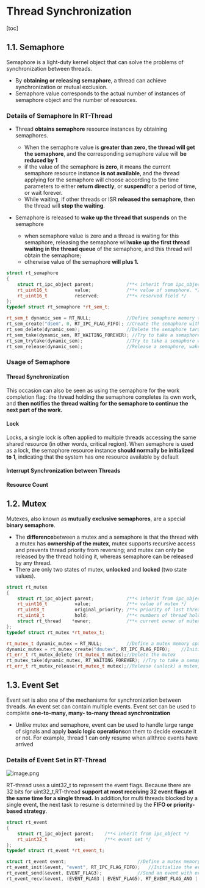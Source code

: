 # Thread Synchronization

[toc]

## 1.1. Semaphore

Semaphore is a light-duty kernel object that can solve the problems of synchronization between threads.

* By **obtaining or releasing semaphore**, a thread can achieve synchronization or mutual exclusion.
* Semaphore value corresponds to the actual number of instances of semaphore object and the number of resources.

### Details of Semaphore In RT-Thread

* Thread **obtains semaphore** resource instances by obtaining semaphores.

  * When the semaphore value is **greater than zero, the thread will get the semaphore**, and the corresponding semaphore value will **be reduced by 1**
  * if the value of the semaphore **is zero**, it means the current semaphore resource instance **is not available**, and the thread applying for the semaphore will choose according to the time parameters to either **return directly**, or **suspend**for a period of time, or wait forever.
  * While waiting, if other threads or ISR **released the semaphore**, then the thread will **stop the waiting**.
* Semaphore is released to **wake up the thread that suspends** on the semaphore

  * when semaphore value is zero and a thread is waiting for this semaphore, releasing the semaphore will**wake up the first thread waiting in the thread queue** of the semaphore, and this thread will obtain the semaphore;
  * otherwise value of the semaphore **will plus 1.**


```cpp
struct rt_semaphore
{
    struct rt_ipc_object parent;            /**< inherit from ipc_object */
    rt_uint16_t          value;             /**< value of semaphore. */
    rt_uint16_t          reserved;          /**< reserved field */
};
typedef struct rt_semaphore *rt_sem_t;

rt_sem_t dynamic_sem = RT_NULL;             //Define semaphore memory target.
rt_sem_create("dsem", 0, RT_IPC_FLAG_FIFO); //Create the semaphore with FIFO.
rt_sem_delete(dynamic_sem);                 //Delete the semaphore target.
rt_sem_take(dynamic_sem, RT_WAITING_FOREVER); //Try to take a semaphore, wait forever if fails. The second parameter can be a time which indicates the upper bound of waiting time (Unit: system tick). Return RT_ETIMEOUT after the waiting time.
rt_sem_trytake(dynamic_sem);                //Try to take a semaphore without waiting. Return RT_ETIMEOUT immediately if fail.
rt_sem_release(dynamic_sem);                //Release a semaphore, wake up other threads waiting for this semaphore.
```

### Usage of Semaphore

#### Thread Synchronization

This occasion can also be seen as using the semaphore for the work completion flag: the thread holding the semaphore completes its own work, and **then notifies the thread waiting for the semaphore to continue the next part of the work.**

#### Lock

Locks, a single lock is often applied to multiple threads accessing the same shared resource (in other words, critical region). When semaphore is used as a lock, the semaphore resource instance **should normally be initialized to 1**, indicating that the
system has one resource available by default

#### Interrupt Synchronization between Threads

#### Resource Count

## 1.2. Mutex

Mutexes, also known as **mutually exclusive semaphores**, are a special **binary semaphore**.

* The **difference**between a mutex and a semaphore is that the thread with a mutex has **ownership of the mutex**, mutex supports recursive access and prevents thread priority from reversing; and mutex can only be released by the thread holding it, whereas
  semaphore can be released by any thread.
* There are only two states of mutex, **unlocked** and **locked** (two state values).

```cpp
struct rt_mutex
{
    struct rt_ipc_object parent;            /**< inherit from ipc_object */
    rt_uint16_t          value;             /**< value of mutex */
    rt_uint8_t           original_priority; /**< priority of last thread hold the mutex */
    rt_uint8_t           hold;              /**< numbers of thread hold the mutex */
    struct rt_thread    *owner;             /**< current owner of mutex */
};
typedef struct rt_mutex *rt_mutex_t;

rt_mutex_t dynamic_mutex = RT_NULL;         //Define a mutex memory space
dynamic_mutex = rt_mutex_create("dmutex", RT_IPC_FLAG_FIFO);    //Initialize the mutex memory
rt_err_t rt_mutex_delete (rt_mutex_t mutex);//Delete the mutex
rt_mutex_take(dynamic_mutex, RT_WAITING_FOREVER); //Try to take a semaphore, wait forever if fails. The second parameter can be a time which indicates the upper bound of waiting time (Unit: system tick). Return RT_ETIMEOUT after the waiting time.
rt_err_t rt_mutex_release(rt_mutex_t mutex);//Release (unlock) a mutex, allow other threads to lock this mutex

```

## 1.3. Event Set

Event set is also one of the mechanisms for synchronization between threads. An event set can contain multiple events. Event set can be used to complete **one-to-many, many-
to-many thread synchronization**

* Unlike mutex and semaphore, event can be used to handle large range of signals and apply **basic logic operations**on them to decide execute it or not. For example, thread 1 can only resume when allthree events have arrived


### Details of Event Set in RT-Thread

![image.png](assets/image-20210319233918-vn22z6p.png)

RT-thread uses a uint32_t to represent the event flags. Because there are 32 bits for uint32_t,RT-thread **support at most receiving 32 event flags at the same time for a single thread.** In addition,for multi threads blocked by a single event, the next task to resume is determined by the **FIFO or priority-based strategy**.

```cpp
struct rt_event
{
    struct rt_ipc_object parent;    /**< inherit from ipc_object */
    rt_uint32_t          set;       /**< event set */
};
typedef struct rt_event *rt_event_t;

struct rt_event event;                          //Define a mutex memory space
rt_event_init(&event, "event", RT_IPC_FLAG_FIFO);   //Initialize the event memory
rt_event_send(&event, EVENT_FLAG3);             //Send an event with event flag3
rt_event_recv(&event, (EVENT_FLAG3 | EVENT_FLAG5), RT_EVENT_FLAG_AND | RT_EVENT_FLAG_CLEAR, RT_WAITING_FOREVER, &e); //Wait until receive the event with both event flag 3 and flag 5 are set. The RT_EVENT_FLAG_CLEAR means automatically clear the flag when this function returns. The last parameter stores the current event value
```